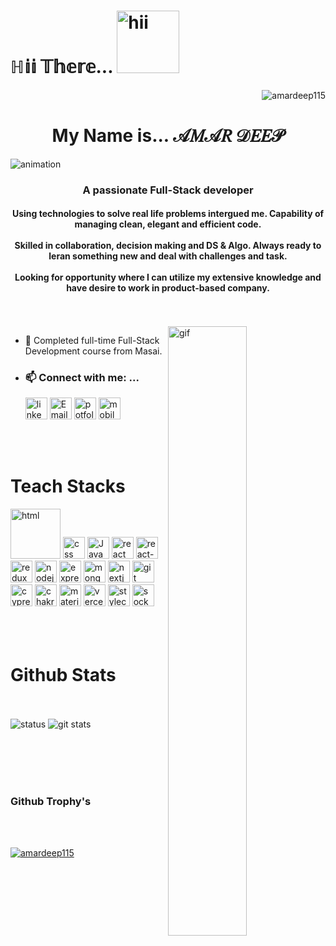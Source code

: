 # <h1 align="left">ℍ𝕚𝕚 𝕋𝕙𝕖𝕣𝕖... <img style="width:100px" src="https://media2.giphy.com/media/B6ks3eTSxhk4EvABa6/giphy.gif?cid=6c09b95277fbbaccc8a36f525bd574eb475f52e5eed9230a&rid=giphy.gif&ct=s" alt="hii"/> </h1>  <p align="right"> <img src="https://komarev.com/ghpvc/?username=amardeep115&label=Profile%20views&color=0e75b6&style=flat" alt="amardeep115" /> </p>
<h1 align="center" font-style="copperplate,papyrus">My Name is... 𝒜𝑀𝒜𝑅 𝒟𝐸𝐸𝒫</h1>
<img src="https://readme-typing-svg.demolab.com/?lines=1200.plus+hrs+coding;100.plus+hrs+soft+skill+development;80.plus+mini+projects;300.plus+hrs+Data+Structure+&+Algo.;5.plus+projects!&font=Fira%20Code&center=true&width=420&height=100&duration=4000&pause=1000&color=#36BCF7FF" alt="animation"/>
<h3 align="center">A passionate Full-Stack developer</h3>

<h4 align="center">Using technologies to solve real life problems intergued me.
Capability of managing clean, elegant and efficient code.
       <br/>
       <br/>
Skilled in collaboration, decision making and DS & Algo.
Always ready to leran something new and deal with challenges and task.
       <br/>
       <br/>
Looking for opportunity where I can utilize my extensive knowledge and have desire to work in product-based company.</h4>
<br/>
<br/>

<img align="right" src="https://blog.uniecampus.it/wp-content/uploads/2021/07/shutterstock_1449924503.png" style="width:50%;height:50%" alt="gif"/>

- 🌱 Completed full-time Full-Stack Development course from Masai.
- <h3>📫 Connect with me: ...</h3>
       <div display="flex">
       <a href="https://linkedin.com/in/amar-deep-8359aa246/" target="_blank"><img src="https://user-images.githubusercontent.com/105987614/227213313-7192b532-7bee-4145-9f7c-d02080108b60.png" alt="linkedIn" height="35" /></a>
         <a href="mailto:amar1998deep@gmail.com" align="left" target="_blank"><img src="https://user-images.githubusercontent.com/105987614/227215161-f02149cd-8c22-49f2-a174-3bf84318d424.png" alt="Email" height="35"/></a>
       <a href="http://amardeep115.github.io" align="left" target="_blank"><img src="https://user-images.githubusercontent.com/105987614/227213957-ba774f06-74ef-4f09-9c33-6470395a7af8.png" alt="potfolio" height="35"/></a>
       <a align="left" href="tel:+916388898362"> <img src="https://user-images.githubusercontent.com/105987614/227214307-35c35433-d220-4171-8108-f4cef5bc09c6.png" alt="mobile" height="35"></a>
         <p align="left">
       </p>
       
       
       
<!--        <img src="https://github-readme-stats.vercel.app/api?username=AMARDEEP115&show_icons=true&locale=en" alt="status"/> -->
<br/>
<br/>
       <h1>Teach Stacks</h1>
       <div display="flex" flex-wrap="wrap">
              <img src="https://user-images.githubusercontent.com/105987614/227203335-c1992011-ea4e-4225-a2b0-60303d2bbc65.png" alt="html" width="80"/>
              <img src="https://user-images.githubusercontent.com/105987614/227204089-6a531338-6e60-40ae-9875-facd3b53b96e.png" alt="css" height="35"/>
              <img src="https://user-images.githubusercontent.com/105987614/227204542-97fe8905-28ee-44b1-a47e-35800b11036c.png" alt="JavaScript" height="35"/>
              <img src="https://user-images.githubusercontent.com/105987614/227205059-13036ee3-cf54-4ea9-80ac-069383f9fe58.png" alt="react" height="35" />
              <img src="https://user-images.githubusercontent.com/105987614/227205214-d8cea420-88c4-490c-a37a-698e55a2eb7e.png" alt="react-eouter-dom" height="35" />
              <img src="https://user-images.githubusercontent.com/105987614/227205389-c79c26d8-6931-445d-9b89-00cc847ab2fb.png" alt="redux" height="35" />
              <img src="https://user-images.githubusercontent.com/105987614/227205523-1acee2d3-8feb-43c7-9bfe-79faf8a12d07.png" alt="nodejs" height="35" />
              <img src="https://user-images.githubusercontent.com/105987614/227205671-887f48bd-e9e9-4a27-8189-c850f227fae3.png" alt="express" height="35" />
              <img src="https://user-images.githubusercontent.com/105987614/227205841-cfc25ae8-c216-4754-90da-ae50fc6171b8.png" alt="mongoDB" height="35" />
              <img src="https://user-images.githubusercontent.com/105987614/227205988-65f4312e-c56a-47ec-a66f-641284152e7e.png" alt="nextjs" height="35" />
              <img src="https://user-images.githubusercontent.com/105987614/227206130-3514ac67-f8f7-47a4-bcb7-1fcab09abe08.png" alt="git" height="35" />
              <img src="https://user-images.githubusercontent.com/105987614/227206729-b18665b9-7a14-4328-a7b4-3515bc706c96.png" alt="cypress" height="35" />
              <img src="https://user-images.githubusercontent.com/105987614/227206907-9b3b044a-e626-4653-acb8-efe07756365a.png" alt="chakra-ui" height="35" />
              <img src="https://user-images.githubusercontent.com/105987614/227207202-b340bd1f-c08f-41c8-82fb-9133fa9541d1.png" alt="material-ui" height="35" />
              <img src="https://user-images.githubusercontent.com/105987614/227207325-26be6e04-983b-448e-8505-39ffff3e429e.png" alt="vercel" height="35" />
              <img src="https://user-images.githubusercontent.com/105987614/227207506-22f79d79-0d58-43a6-ac13-59001f4401aa.png" alt="stylecomponents" height="35" />
              <img src="https://user-images.githubusercontent.com/105987614/227207631-076ed720-477a-428c-ba21-16e01f52297e.png" alt="socketio" height="35" />
       </div>
<br/>
<br/>
<div width="100%">
       <br/>
       <h1>Github Stats</h1>
       <br/>
       <br/>
       <img src="https://github-readme-stats.vercel.app/api?username=AMARDEEP115&show_icons=true&locale=en" alt="status" />
       <img src="https://streak-stats.demolab.com/?user=AMARDEEP115" alt="git stats" />
       <br/>
       <br/>
       <br/>
       <p align="left">
       </p>
 </div> 
       <br/>
       <br/>
       <h3>Github Trophy's</h3>
       <br/>
       <br/>
       <p align="left"> <a href="https://github.com/ryo-ma/github-profile-trophy"><img src="https://github-profile-trophy.vercel.app/?username=amardeep115" alt="amardeep115" /></a> </p>
       <br/>
       <br/>
       
<!--
**AMARDEEP115/AMARDEEP115** is a ✨ _special_ ✨ repository because its `README.md` (this file) appears on your GitHub profile.

Here are some ideas to get you started:

- 🔭 I’m currently working on ...
- 🌱 I’m currently learning ... Full-Stack Development
- 👯 I’m looking to collaborate on ...
- 🤔 I’m looking for help with ...
- 💬 Ask me about ... HTML | CSS | JavaScript | React JS | Redux
- 📫 How to reach me: ... amar1998deep@gmail.com
- 😄 Pronouns: ...
- ⚡ Fun fact: ... I'm good at guessing
-->
